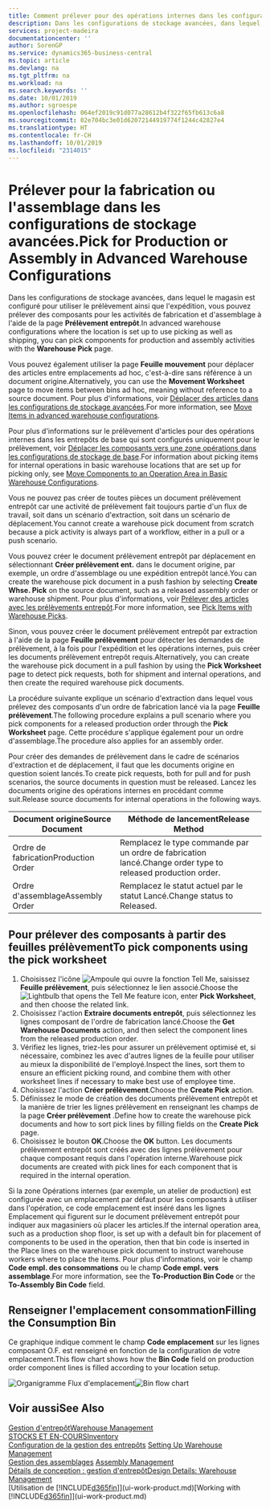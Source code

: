 ```yaml
---
title: Comment prélever pour des opérations internes dans les configurations de stockage avancées | Microsoft Docs
description: Dans les configurations de stockage avancées, dans lequel le magasin est configuré pour utiliser le prélèvement ainsi que l'expédition, vous pouvez prélever des composants pour les activités de fabrication et d'assemblage à l'aide de la page **Prélèvement entrepôt**.
services: project-madeira
documentationcenter: ''
author: SorenGP
ms.service: dynamics365-business-central
ms.topic: article
ms.devlang: na
ms.tgt_pltfrm: na
ms.workload: na
ms.search.keywords: ''
ms.date: 10/01/2019
ms.author: sgroespe
ms.openlocfilehash: 064ef2019c91d077a28612b4f322f65fb613c6a8
ms.sourcegitcommit: 02e704bc3e01d62072144919774f1244c42827e4
ms.translationtype: HT
ms.contentlocale: fr-CH
ms.lasthandoff: 10/01/2019
ms.locfileid: "2314015"
---
```

# <a name="pick-for-production-or-assembly-in-advanced-warehouse-configurations"></a><span data-ttu-id="a826d-103">Prélever pour la fabrication ou l'assemblage dans les configurations de stockage avancées.</span><span class="sxs-lookup"><span data-stu-id="a826d-103">Pick for Production or Assembly in Advanced Warehouse Configurations</span></span>
<span data-ttu-id="a826d-104">Dans les configurations de stockage avancées, dans lequel le magasin est configuré pour utiliser le prélèvement ainsi que l'expédition, vous pouvez prélever des composants pour les activités de fabrication et d'assemblage à l'aide de la page **Prélèvement entrepôt**.</span><span class="sxs-lookup"><span data-stu-id="a826d-104">In advanced warehouse configurations where the location is set up to use picking as well as shipping, you can pick components for production and assembly activities with the **Warehouse Pick** page.</span></span>  

<span data-ttu-id="a826d-105">Vous pouvez également utiliser la page **Feuille mouvement** pour déplacer des articles entre emplacements ad hoc, c'est-à-dire sans référence à un document origine.</span><span class="sxs-lookup"><span data-stu-id="a826d-105">Alternatively, you can use the **Movement Worksheet** page to move items between bins ad hoc, meaning without reference to a source document.</span></span> <span data-ttu-id="a826d-106">Pour plus d'informations, voir [Déplacer des articles dans les configurations de stockage avancées](warehouse-how-to-move-items-in-advanced-warehousing.md).</span><span class="sxs-lookup"><span data-stu-id="a826d-106">For more information, see [Move Items in advanced warehouse configurations](warehouse-how-to-move-items-in-advanced-warehousing.md).</span></span>  

<span data-ttu-id="a826d-107">Pour plus d'informations sur le prélèvement d'articles pour des opérations internes dans les entrepôts de base qui sont configurés uniquement pour le prélèvement, voir [Déplacer les composants vers une zone opérations dans les configurations de stockage de base](warehouse-how-to-move-components-to-an-operation-area-in-basic-warehousing.md).</span><span class="sxs-lookup"><span data-stu-id="a826d-107">For information about picking items for internal operations in basic warehouse locations that are set up for picking only, see [Move Components to an Operation Area in Basic Warehouse Configurations](warehouse-how-to-move-components-to-an-operation-area-in-basic-warehousing.md).</span></span>  

<span data-ttu-id="a826d-108">Vous ne pouvez pas créer de toutes pièces un document prélèvement entrepôt car une activité de prélèvement fait toujours partie d'un flux de travail, soit dans un scénario d'extraction, soit dans un scénario de déplacement.</span><span class="sxs-lookup"><span data-stu-id="a826d-108">You cannot create a warehouse pick document from scratch because a pick activity is always part of a workflow, either in a pull or a push scenario.</span></span>  

<span data-ttu-id="a826d-109">Vous pouvez créer le document prélèvement entrepôt par déplacement en sélectionnant **Créer prélèvement ent.** dans le document origine, par exemple, un ordre d'assemblage ou une expédition entrepôt lancé.</span><span class="sxs-lookup"><span data-stu-id="a826d-109">You can create the warehouse pick document in a push fashion by selecting **Create Whse. Pick** on the source document, such as a released assembly order or warehouse shipment.</span></span> <span data-ttu-id="a826d-110">Pour plus d'informations, voir [Prélever des articles avec les prélèvements entrepôt](warehouse-how-to-pick-items-for-warehouse-shipment.md).</span><span class="sxs-lookup"><span data-stu-id="a826d-110">For more information, see [Pick Items with Warehouse Picks](warehouse-how-to-pick-items-for-warehouse-shipment.md).</span></span>  

<span data-ttu-id="a826d-111">Sinon, vous pouvez créer le document prélèvement entrepôt par extraction à l'aide de la page **Feuille prélèvement** pour détecter les demandes de prélèvement, à la fois pour l'expédition et les opérations internes, puis créer les documents prélèvement entrepôt requis.</span><span class="sxs-lookup"><span data-stu-id="a826d-111">Alternatively, you can create the warehouse pick document in a pull fashion by using the **Pick Worksheet** page to detect pick requests, both for shipment and internal operations, and then create the required warehouse pick documents.</span></span>  

<span data-ttu-id="a826d-112">La procédure suivante explique un scénario d'extraction dans lequel vous prélevez des composants d'un ordre de fabrication lancé via la page **Feuille prélèvement**.</span><span class="sxs-lookup"><span data-stu-id="a826d-112">The following procedure explains a pull scenario where you pick components for a released production order through the **Pick Worksheet** page.</span></span> <span data-ttu-id="a826d-113">Cette procédure s'applique également pour un ordre d'assemblage.</span><span class="sxs-lookup"><span data-stu-id="a826d-113">The procedure also applies for an assembly order.</span></span>  

<span data-ttu-id="a826d-114">Pour créer des demandes de prélèvement dans le cadre de scénarios d'extraction et de déplacement, il faut que les documents origine en question soient lancés.</span><span class="sxs-lookup"><span data-stu-id="a826d-114">To create pick requests, both for pull and for push scenarios, the source documents in question must be released.</span></span> <span data-ttu-id="a826d-115">Lancez les documents origine des opérations internes en procédant comme suit.</span><span class="sxs-lookup"><span data-stu-id="a826d-115">Release source documents for internal operations in the following ways.</span></span>  

|<span data-ttu-id="a826d-116">Document origine</span><span class="sxs-lookup"><span data-stu-id="a826d-116">Source Document</span></span>|<span data-ttu-id="a826d-117">Méthode de lancement</span><span class="sxs-lookup"><span data-stu-id="a826d-117">Release Method</span></span>|  
|---------------------|--------------------|  
|<span data-ttu-id="a826d-118">Ordre de fabrication</span><span class="sxs-lookup"><span data-stu-id="a826d-118">Production Order</span></span>|<span data-ttu-id="a826d-119">Remplacez le type commande par un ordre de fabrication lancé.</span><span class="sxs-lookup"><span data-stu-id="a826d-119">Change order type to released production order.</span></span>|  
|<span data-ttu-id="a826d-120">Ordre d'assemblage</span><span class="sxs-lookup"><span data-stu-id="a826d-120">Assembly Order</span></span>|<span data-ttu-id="a826d-121">Remplacez le statut actuel par le statut Lancé.</span><span class="sxs-lookup"><span data-stu-id="a826d-121">Change status to Released.</span></span>|  

## <a name="to-pick-components-using-the-pick-worksheet"></a><span data-ttu-id="a826d-122">Pour prélever des composants à partir des feuilles prélèvement</span><span class="sxs-lookup"><span data-stu-id="a826d-122">To pick components using the pick worksheet</span></span>  
1.  <span data-ttu-id="a826d-123">Choisissez l'icône ![Ampoule qui ouvre la fonction Tell Me](media/ui-search/search_small.png "Dites-moi ce que vous voulez faire"), saisissez **Feuille prélèvement**, puis sélectionnez le lien associé.</span><span class="sxs-lookup"><span data-stu-id="a826d-123">Choose the ![Lightbulb that opens the Tell Me feature](media/ui-search/search_small.png "Tell me what you want to do") icon, enter **Pick Worksheet**, and then choose the related link.</span></span>  
2.  <span data-ttu-id="a826d-124">Choisissez l'action **Extraire documents entrepôt**, puis sélectionnez les lignes composant de l'ordre de fabrication lancé.</span><span class="sxs-lookup"><span data-stu-id="a826d-124">Choose the **Get Warehouse Documents** action, and then select the component lines from the released production order.</span></span>  
3.  <span data-ttu-id="a826d-125">Vérifiez les lignes, triez-les pour assurer un prélèvement optimisé et, si nécessaire, combinez les avec d'autres lignes de la feuille pour utiliser au mieux la disponibilité de l'employé.</span><span class="sxs-lookup"><span data-stu-id="a826d-125">Inspect the lines, sort them to ensure an efficient picking round, and combine them with other worksheet lines if necessary to make best use of employee time.</span></span>  
4.  <span data-ttu-id="a826d-126">Choisissez l'action **Créer prélèvement**.</span><span class="sxs-lookup"><span data-stu-id="a826d-126">Choose the **Create Pick** action.</span></span>  
5.  <span data-ttu-id="a826d-127">Définissez le mode de création des documents prélèvement entrepôt et la manière de trier les lignes prélèvement en renseignant les champs de la page **Créer prélèvement** .</span><span class="sxs-lookup"><span data-stu-id="a826d-127">Define how to create the warehouse pick documents and how to sort pick lines by filling fields on the **Create Pick** page.</span></span>  
6.  <span data-ttu-id="a826d-128">Choisissez le bouton **OK**.</span><span class="sxs-lookup"><span data-stu-id="a826d-128">Choose the **OK** button.</span></span> <span data-ttu-id="a826d-129">Les documents prélèvement entrepôt sont créés avec des lignes prélèvement pour chaque composant requis dans l'opération interne.</span><span class="sxs-lookup"><span data-stu-id="a826d-129">Warehouse pick documents are created with pick lines for each component that is required in the internal operation.</span></span>  

<span data-ttu-id="a826d-130">Si la zone Opérations internes (par exemple, un atelier de production) est configurée avec un emplacement par défaut pour les composants à utiliser dans l'opération, ce code emplacement est inséré dans les lignes Emplacement qui figurent sur le document prélèvement entrepôt pour indiquer aux magasiniers où placer les articles.</span><span class="sxs-lookup"><span data-stu-id="a826d-130">If the internal operation area, such as a production shop floor, is set up with a default bin for placement of components to be used in the operation, then that bin code is inserted in the Place lines on the warehouse pick document to instruct warehouse workers where to place the items.</span></span> <span data-ttu-id="a826d-131">Pour plus d'informations, voir le champ **Code empl. des consommations** ou le champ **Code empl. vers assemblage**.</span><span class="sxs-lookup"><span data-stu-id="a826d-131">For more information, see the **To-Production Bin Code** or the **To-Assembly Bin Code** field.</span></span>

## <a name="filling-the-consumption-bin"></a><span data-ttu-id="a826d-132">Renseigner l'emplacement consommation</span><span class="sxs-lookup"><span data-stu-id="a826d-132">Filling the Consumption Bin</span></span>
<span data-ttu-id="a826d-133">Ce graphique indique comment le champ **Code emplacement** sur les lignes composant O.F. est renseigné en fonction de la configuration de votre emplacement.</span><span class="sxs-lookup"><span data-stu-id="a826d-133">This flow chart shows how the **Bin Code** field on production order component lines is filled according to your location setup.</span></span>

<span data-ttu-id="a826d-134">![Organigramme Flux d'emplacement](media/binflow.png "BinFlow")</span><span class="sxs-lookup"><span data-stu-id="a826d-134">![Bin flow chart](media/binflow.png "BinFlow")</span></span>  

## <a name="see-also"></a><span data-ttu-id="a826d-135">Voir aussi</span><span class="sxs-lookup"><span data-stu-id="a826d-135">See Also</span></span>
[<span data-ttu-id="a826d-136">Gestion d'entrepôt</span><span class="sxs-lookup"><span data-stu-id="a826d-136">Warehouse Management</span></span>](warehouse-manage-warehouse.md)  
[<span data-ttu-id="a826d-137">STOCKS ET EN-COURS</span><span class="sxs-lookup"><span data-stu-id="a826d-137">Inventory</span></span>](inventory-manage-inventory.md)  
<span data-ttu-id="a826d-138">[Configuration de la gestion des entrepôts](warehouse-setup-warehouse.md)   </span><span class="sxs-lookup"><span data-stu-id="a826d-138">[Setting Up Warehouse Management](warehouse-setup-warehouse.md)   </span></span>  
<span data-ttu-id="a826d-139">[Gestion des assemblages](assembly-assemble-items.md)  </span><span class="sxs-lookup"><span data-stu-id="a826d-139">[Assembly Management](assembly-assemble-items.md)  </span></span>  
[<span data-ttu-id="a826d-140">Détails de conception : gestion d'entrepôt</span><span class="sxs-lookup"><span data-stu-id="a826d-140">Design Details: Warehouse Management</span></span>](design-details-warehouse-management.md)  
<span data-ttu-id="a826d-141">[Utilisation de [!INCLUDE[d365fin](includes/d365fin_md.md)]](ui-work-product.md)</span><span class="sxs-lookup"><span data-stu-id="a826d-141">[Working with [!INCLUDE[d365fin](includes/d365fin_md.md)]](ui-work-product.md)</span></span>
